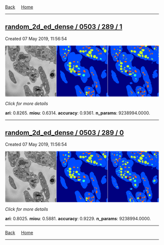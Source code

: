 
[Back](..)&nbsp;&nbsp;&nbsp;&nbsp;&nbsp;[Home](https://leapmanlab.github.io/snapshots)

---

<div class="summary"><a href="1"><h2>random_2d_ed_dense / 0503 / 289 / 1</h2></a><p>Created 07 May 2019, 11:56:54
</p><a href="1"><img src="1/media/summary.png" align="center"></a><p>
<i>Click for more details</i>
</p></div>

**ari**: 0.8265. **miou**: 0.6314. **accuracy**: 0.9361. **n_params**: 9238994.0000. 

---

<div class="summary"><a href="0"><h2>random_2d_ed_dense / 0503 / 289 / 0</h2></a><p>Created 07 May 2019, 11:56:54
</p><a href="0"><img src="0/media/summary.png" align="center"></a><p>
<i>Click for more details</i>
</p></div>

**ari**: 0.8025. **miou**: 0.5881. **accuracy**: 0.9229. **n_params**: 9238994.0000. 

---

[Back](..)&nbsp;&nbsp;&nbsp;&nbsp;&nbsp;[Home](https://leapmanlab.github.io/snapshots)

---
